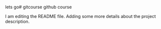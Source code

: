 lets go# gitcourse
github course

I am editing the README file. Adding some more details about the project description.
